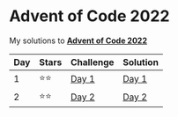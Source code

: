 # Advent of Code 2022
My solutions to **[Advent of Code 2022](https://adventofcode.com/2022/)**

| Day | Stars | Challenge                                     | Solution              |
| --- | ----- | --------------------------------------------- | --------------------- |
| 1   | ⭐⭐   | [Day 1](https://adventofcode.com/2022/day/1)  | [Day 1](code/day1.py) |
| 2   | ⭐⭐   | [Day 2](https://adventofcode.com/2022/day/2)  | [Day 2](code/day2.py) |
